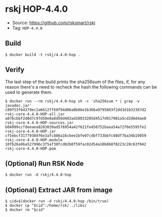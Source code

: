 # rskj HOP-4.4.0

* Source: https://github.com/rsksmart/rskj
* Tag: `HOP-4.4.0`

## Build

```
$ docker build -t rskj/4.4.0-hop .
```

## Verify

The last step of the build prints the sha256sum of the files, if, for any reason there's a need to recheck the hash the following commands can be used to generate them.

```
$ docker run --rm rskj/4.4.0-hop sh -c 'sha256sum * | grep -v javadoc.jar'
c89f53f64379ec2a6612ff69f94d06a0b06e1b366a9795883f2dd3d1b32387d2  rskj-core-4.4.0-HOP-all.jar
a07bcbbf2d0d7c97d50e0a8d56d483ad10033205d4517d917901a5cd2d6d4ae0  rskj-core-4.4.0-HOP-sources.jar
b04009ccfdeeaea8283039ad576954a42f621fe450752baea54a72f0e5595fe2  rskj-core-4.4.0-HOP.jar
cf5ebcf31779384f6e3afc886a16cbee1bfe07cdbf733bbfc88df7ba34b19859  rskj-core-4.4.0-HOP.module
10fb26a9ba527996c3f5af30fcd02b0f59fac02d54a10b868f8223c28c63f042  rskj-core-4.4.0-HOP.pom
```
## (Optional) Run RSK Node
```
$ docker run -d rskj/4.4.0-hop
```

## (Optional) Extract JAR from image

```
$ cid=$(docker run -d rskj/4.4.0-hop /bin/true)
$ docker cp "$cid":/home/rsk/ ./libs/
$ docker rm "$cid"
```
